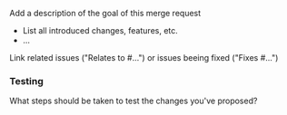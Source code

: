 Add a description of the goal of this merge request

- List all introduced changes, features, etc.
- ...

Link related issues ("Relates to #...") or issues beeing fixed ("Fixes #...")

### Testing
What steps should be taken to test the changes you've proposed?  
